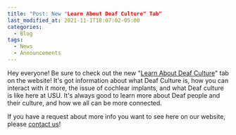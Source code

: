 ```yaml
---
title: "Post: New "Learn About Deaf Culture" Tab"
last_modified_at: 2021-11-1T18:07:02-05:00
categories:
  - Blog
tags:
  - News
  - Announcements
---
```

Hey everyone!
Be sure to check out the new "[Learn About Deaf Culture](https://bamboo72.github.io/ENGL-2010-Mock-ASL-Website/learn_more/)" tab on the website!
It's got information about what Deaf Culture is, how you can interact with it more, the issue of cochlear implants, and what Deaf culture is like here at USU.
It's always good to learn more about Deaf people and their culture, and how we all can be more connected.

If you have a request about more info you want to see here on our website, please [contact us](https://bamboo72.github.io/ENGL-2010-Mock-ASL-Website/contact/)!

